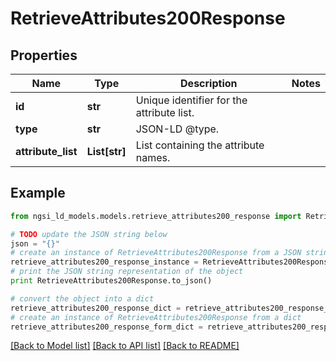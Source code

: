 # RetrieveAttributes200Response


## Properties

Name | Type | Description | Notes
------------ | ------------- | ------------- | -------------
**id** | **str** | Unique identifier for the attribute list.  | 
**type** | **str** | JSON-LD @type.  | 
**attribute_list** | **List[str]** | List containing the attribute names.  | 

## Example

```python
from ngsi_ld_models.models.retrieve_attributes200_response import RetrieveAttributes200Response

# TODO update the JSON string below
json = "{}"
# create an instance of RetrieveAttributes200Response from a JSON string
retrieve_attributes200_response_instance = RetrieveAttributes200Response.from_json(json)
# print the JSON string representation of the object
print RetrieveAttributes200Response.to_json()

# convert the object into a dict
retrieve_attributes200_response_dict = retrieve_attributes200_response_instance.to_dict()
# create an instance of RetrieveAttributes200Response from a dict
retrieve_attributes200_response_form_dict = retrieve_attributes200_response.from_dict(retrieve_attributes200_response_dict)
```
[[Back to Model list]](../README.md#documentation-for-models) [[Back to API list]](../README.md#documentation-for-api-endpoints) [[Back to README]](../README.md)


